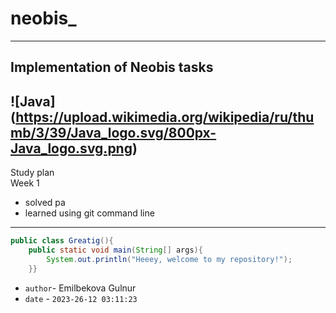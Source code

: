 # neobis_
---
Implementation of Neobis tasks
---
![Java] (https://upload.wikimedia.org/wikipedia/ru/thumb/3/39/Java_logo.svg/800px-Java_logo.svg.png)
---
Study plan</br>
Week 1</br>
- solved pa
- learned using git command line
---
```Java
public class Greatig(){
    public static void main(String[] args){
        System.out.println("Heeey, welcome to my repository!");
    }}
```

 - `author`- Emilbekova Gulnur
 - `date` - `2023-26-12 03:11:23`